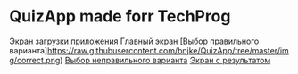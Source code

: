 # QuizApp made forr TechProg
[Экран загрузки приложения](https://raw.githubusercontent.com/bnjke/QuizApp/tree/master/img/start.png)
[Главный экран](https://raw.githubusercontent.com/bnjke/QuizApp/tree/master/img/main.png)
[Выбор правильного варианта]https://raw.githubusercontent.com/bnjke/QuizApp/tree/master/img/correct.png)
[Выбор неправильного варианта](https://raw.githubusercontent.com/bnjke/QuizApp/tree/master/img/wrong.png)
[Экран с результатом](https://raw.githubusercontent.com/bnjke/QuizApp/tree/master/img/results.png)

